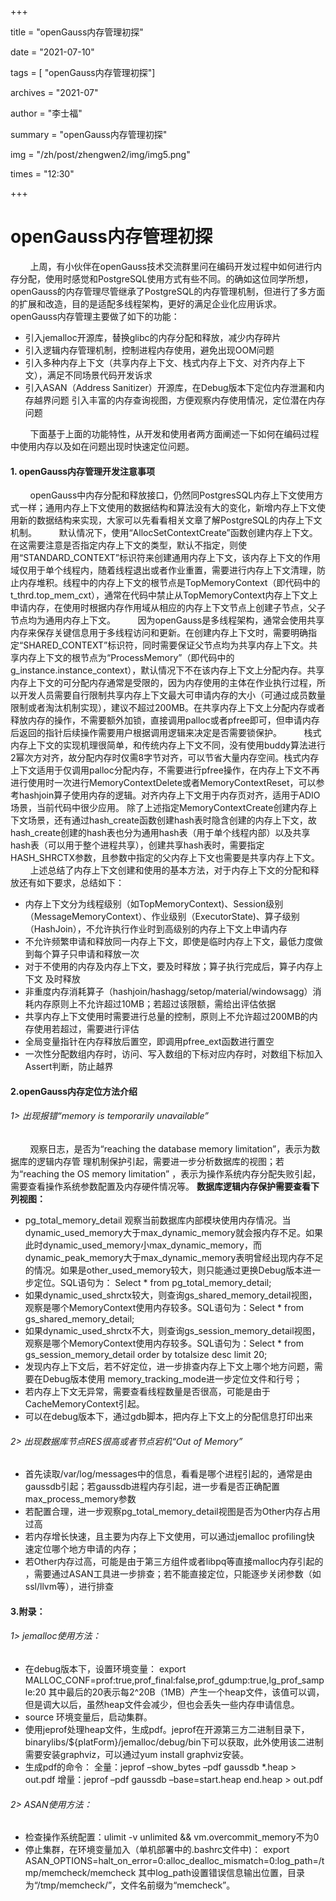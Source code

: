 ﻿+++

title = "openGauss内存管理初探" 

date = "2021-07-10" 

tags = [ "openGauss内存管理初探"] 

archives = "2021-07" 

author = "李士福" 

summary = "openGauss内存管理初探"

img = "/zh/post/zhengwen2/img/img5.png" 

times = "12:30"

+++

# openGauss内存管理初探<a name="ZH-CN_TOPIC_0000001085018737"></a> 

&nbsp;&nbsp;&nbsp;&nbsp;&nbsp;&nbsp;&nbsp;&nbsp;上周，有小伙伴在openGauss技术交流群里问在编码开发过程中如何进行内存分配，使用时感觉和PostgreSQL使用方式有些不同。的确如这位同学所想，openGauss的内存管理尽管继承了PostgreSQL的内存管理机制，但进行了多方面的扩展和改造，目的是适配多线程架构，更好的满足企业化应用诉求。openGauss内存管理主要做了如下的功能：

 - 引入jemalloc开源库，替换glibc的内存分配和释放，减少内存碎片 
 - 引入逻辑内存管理机制，控制进程内存使用，避免出现OOM问题
 - 引入多种内存上下文（共享内存上下文、栈式内存上下文、对齐内存上下文），满足不同场景代码开发诉求 
 - 引入ASAN（Address Sanitizer）开源库，在Debug版本下定位内存泄漏和内存越界问题 
   引入丰富的内存查询视图，方便观察内存使用情况，定位潜在内存问题

&nbsp;&nbsp;&nbsp;&nbsp;&nbsp;&nbsp;&nbsp;&nbsp;下面基于上面的功能特性，从开发和使用者两方面阐述一下如何在编码过程中使用内存以及如在问题出现时快速定位问题。

#### 1. openGauss内存管理开发注意事项

&nbsp;&nbsp;&nbsp;&nbsp;&nbsp;&nbsp;&nbsp;&nbsp;openGauss中内存分配和释放接口，仍然同PostgresSQL内存上下文使用方式一样；通用内存上下文使用的数据结构和算法没有大的变化，新增内存上下文使用新的数据结构来实现，大家可以先看看相关文章了解PostgreSQL的内存上下文机制。
&nbsp;&nbsp;&nbsp;&nbsp;&nbsp;&nbsp;&nbsp;&nbsp;默认情况下，使用“AllocSetContextCreate”函数创建内存上下文。在这需要注意是否指定内存上下文的类型，默认不指定，则使用“STANDARD_CONTEXT”标识符来创建通用内存上下文，该内存上下文的作用域仅用于单个线程内，随着线程退出或者作业重置，需要进行内存上下文清理，防止内存堆积。线程中的内存上下文的根节点是TopMemoryContext（即代码中的t_thrd.top_mem_cxt），通常在代码中禁止从TopMemoryContext内存上下文上申请内存，在使用时根据内存作用域从相应的内存上下文节点上创建子节点，父子节点均为通用内存上下文。
&nbsp;&nbsp;&nbsp;&nbsp;&nbsp;&nbsp;&nbsp;&nbsp;因为openGauss是多线程架构，通常会使用共享内存来保存关键信息用于多线程访问和更新。在创建内存上下文时，需要明确指定“SHARED_CONTEXT”标识符，同时需要保证父节点均为共享内存上下文。共享内存上下文的根节点为“ProcessMemory”（即代码中的g_instance.instance_context），默认情况下不在该内存上下文上分配内存。共享内存上下文的可分配内存通常是受限的，因为内存使用的主体在作业执行过程，所以开发人员需要自行限制共享内存上下文最大可申请内存的大小（可通过成员数量限制或者淘汰机制实现），建议不超过200MB。在共享内存上下文上分配内存或者释放内存的操作，不需要额外加锁，直接调用palloc或者pfree即可，但申请内存后返回的指针后续操作需要用户根据调用逻辑来决定是否需要锁保护。
&nbsp;&nbsp;&nbsp;&nbsp;&nbsp;&nbsp;&nbsp;&nbsp;栈式内存上下文的实现机理很简单，和传统内存上下文不同，没有使用buddy算法进行2幂次方对齐，故分配内存时仅需8字节对齐，可以节省大量内存空间。栈式内存上下文适用于仅调用palloc分配内存，不需要进行pfree操作，在内存上下文不再进行使用时一次进行MemoryContextDelete或者MemoryContextReset，可以参考hashjoin算子使用内存的逻辑。对齐内存上下文用于内存页对齐，适用于ADIO场景，当前代码中很少应用。
除了上述指定MemoryContextCreate创建内存上下文场景，还有通过hash_create函数创建hash表时隐含创建的内存上下文，故hash_create创建的hash表也分为通用hash表（用于单个线程内部）以及共享hash表（可以用于整个进程共享），创建共享hash表时，需要指定HASH_SHRCTX参数，且参数中指定的父内存上下文也需要是共享内存上下文。
&nbsp;&nbsp;&nbsp;&nbsp;&nbsp;&nbsp;&nbsp;&nbsp;上述总结了内存上下文创建和使用的基本方法，对于内存上下文的分配和释放还有如下要求，总结如下：

 - 内存上下文分为线程级别（如TopMemoryContext)、Session级别（MessageMemoryContext）、作业级别（ExecutorState)、算子级别（HashJoin），不允许执行作业时到高级别的内存上下文上申请内存
 - 不允许频繁申请和释放同一内存上下文，即使是临时内存上下文，最低力度做到每个算子只申请和释放一次
 - 对于不使用的内存及内存上下文，要及时释放；算子执行完成后，算子内存上下文 及时释放
 - 非重度内存消耗算子（hashjoin/hashagg/setop/material/windowsagg）消耗内存原则上不允许超过10MB；若超过该限额，需给出评估依据
 - 共享内存上下文使用时需要进行总量的控制，原则上不允许超过200MB的内存使用若超过，需要进行评估
 - 全局变量指针在内存释放后置空，即调用pfree_ext函数进行置空 
 - 一次性分配数组内存时，访问、写入数组的下标对应内存时，对数组下标加入Assert判断，防止越界

#### 2.openGauss内存定位方法介绍

###### 1> 出现报错“memory is temporarily unavailable”
&nbsp;&nbsp;&nbsp;&nbsp;&nbsp;&nbsp;&nbsp;&nbsp;观察日志，是否为“reaching the database memory limitation”，表示为数据库的逻辑内存管 理机制保护引起，需要进一步分析数据库的视图；若为“reaching the OS memory limitation” ，表示为操作系统内存分配失败引起，需要查看操作系统参数配置及内存硬件情况等。
**数据库逻辑内存保护需要查看下列视图：**
- pg_total_memory_detail 观察当前数据库内部模块使用内存情况。当dynamic_used_memory大于max_dynamic_memory就会报内存不足。如果此时dynamic_used_memory小max_dynamic_memory，而dynamic_peak_memory大于max_dynamic_memory表明曾经出现内存不足的情况。如果是other_used_memory较大，则只能通过更换Debug版本进一步定位。SQL语句为： Select * from pg_total_memory_detail;
- 如果dynamic_used_shrctx较大，则查询gs_shared_memory_detail视图，观察是哪个MemoryContext使用内存较多。SQL语句为：Select * from gs_shared_memory_detail;
- 如果dynamic_used_shrctx不大，则查询gs_session_memory_detail视图，观察是哪个MemoryContext使用内存较多。SQL语句为：Select * from gs_session_memory_detail order by totalsize desc limit 20;
- 发现内存上下文后，若不好定位，进一步排查内存上下文上哪个地方问题，需要在Debug版本使用 memory_tracking_mode进一步定位文件和行号；
- 若内存上下文无异常，需要查看线程数量是否很高，可能是由于CacheMemoryContext引起。
- 可以在debug版本下，通过gdb脚本，把内存上下文上的分配信息打印出来

###### 2> 出现数据库节点RES很高或者节点宕机“Out of Memory”
- 首先读取/var/log/messages中的信息，看看是哪个进程引起的，通常是由 gaussdb引起；若gaussdb进程内存引起，进一步看是否正确配置 max_process_memory参数
- 若配置合理，进一步观察pg_total_memory_detail视图是否为Other内存占用 过高
- 若内存增长快速，且主要为内存上下文使用，可以通过jemalloc profiling快 速定位哪个地方申请的内存；
- 若Other内存过高，可能是由于第三方组件或者libpq等直接malloc内存引起的 ，需要通过ASAN工具进一步排查；若不能直接定位，只能逐步关闭参数（如 ssl/llvm等），进行排查
#### 3.附录：
###### 1> jemalloc使用方法：
- 在debug版本下，设置环境变量：
export MALLOC_CONF=prof:true,prof_final:false,prof_gdump:true,lg_prof_sample:20
其中最后的20表示每2^20B（1MB）产生一个heap文件，该值可以调，但是调大以后，虽然heap文件会减少，但也会丢失一些内存申请信息。
- source 环境变量后，启动集群。
- 使用jeprof处理heap文件，生成pdf。jeprof在开源第三方二进制目录下，binarylibs/${platForm}/jemalloc/debug/bin下可以获取，此外使用该二进制需要安装graphviz，可以通过yum install graphviz安装。
- 生成pdf的命令：
全量：jeprof –show_bytes –pdf gaussdb *.heap > out.pdf
增量：jeprof –pdf gaussdb –base=start.heap end.heap > out.pdf
###### 2> ASAN使用方法：
- 检查操作系统配置：ulimit -v unlimited && vm.overcommit_memory不为0
- 停止集群，在环境变量加入（单机部署中的.bashrc文件中)： export ASAN_OPTIONS=halt_on_error=0:alloc_dealloc_mismatch=0:log_path=/tmp/memcheck/memcheck 其中log_path设置错误信息输出位置，目录为“/tmp/memcheck/”，文件名前缀为“memcheck”。
